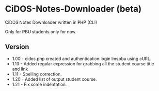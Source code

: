 # CiDOS-Notes-Downloader (beta)
CiDOS Notes Downloader written in PHP (CLI)

Only for PBU students only for now.

## Version

- 1.00 - cidos.php created and authentication login lmspbu using cURL. 
- 1.10 - Added regular expression for grabbing all the student course title and link
- 1.11 - Spelling correction.
- 1.20 - Added list of output student course.
- 1.21 - Fix some indentation.
